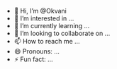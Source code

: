 - 👋 Hi, I’m @Okvani
- 👀 I’m interested in ...
- 🌱 I’m currently learning ...
- 💞️ I’m looking to collaborate on ...
- 📫 How to reach me ...
- 😄 Pronouns: ...
- ⚡ Fun fact: ...

<!---
Okvani/Okvani is a ✨ special ✨ repository because its `README.md` (this file) appears on your GitHub profile.
You can click the Preview link to take a look at your changes.
--->
